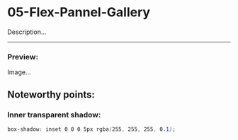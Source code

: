 # 05-Flex-Pannel-Gallery

Description...

---

### Preview:

Image...

## Noteworthy points:

### Inner transparent shadow:

```css
box-shadow: inset 0 0 0 5px rgba(255, 255, 255, 0.1);
```
